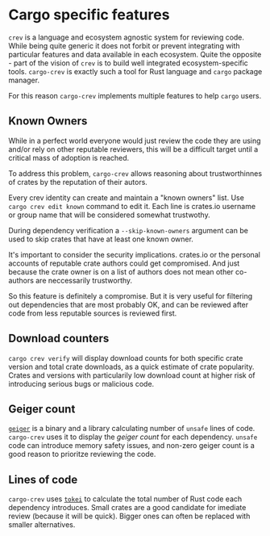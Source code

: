# Cargo specific features

`crev` is a language and ecosystem agnostic system for reviewing code.
While being quite generic it does not forbit or prevent integrating
with particular features and data available in each ecosystem. Quite the
opposite - part of the vision of `crev` is to build well integrated
ecosystem-specific tools. `cargo-crev` is exactly such a tool for
Rust language and `cargo` package manager.

For this reason `cargo-crev` implements multiple features to help
`cargo` users.

## Known Owners

While in a perfect world everyone would just review the code they
are using and/or rely on other reputable reviewers,
this will be a difficult target until a critical mass of adoption is
reached.

To address this problem, `cargo-crev` allows reasoning about trustworthinnes
of crates by the reputation of their autors.

Every crev identity can create and maintain a "known owners" list. Use
`cargo crev edit known` command to edit it. Each line is crates.io
username or group name that will be considered somewhat trustwothy.

During dependency verification a `--skip-known-owners` argument can be used
to skip crates that have at least one known owner.

It's important to consider the security implications. crates.io or the personal
accounts of reputable crate authors could get compromised. And just because
the crate owner is on a list of authors does not mean other co-authors
are neccessarily trustworthy.

So this feature is definitely a compromise. But it is very useful for
filtering out dependencies that are most probably OK, and can be reviewed
after code from less reputable sources is reviewed first.


## Download counters

`cargo crev verify` will display download counts for both specific crate version
and total crate downloads, as a quick estimate of crate popularity. Crates and versions
with particularily low download count at higher risk of introducing serious bugs
or malicious code.

## Geiger count

[`geiger`](https://crates.io/crates/geiger) is a binary and a library calculating
number of `unsafe` lines of code. `cargo-crev` uses it to display the *geiger count*
for each dependency. `unsafe` code can introduce memory safety issues, and non-zero
geiger count is a good reason to prioritze reviewing the code.

## Lines of code

`cargo-crev` uses [`tokei`](https://crates.io/crates/tokei) to calculate the total
number of Rust code each dependency introduces. Small crates are a good candidate
for imediate review (because it will be quick). Bigger ones can often be replaced
with smaller alternatives.

